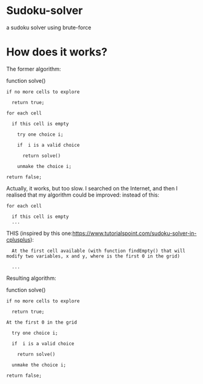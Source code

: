 # Sudoku-solver
a sudoku solver using brute-force

# How does it works?
The former algorithm:

function solve()

    if no more cells to explore
  
      return true;
    
    for each cell
  
      if this cell is empty
    
        try one choice i;
      
        if  i is a valid choice
      
          return solve()
      
        unmake the choice i;
    
    return false;
  
  Actually, it works, but too slow. I searched on the Internet, and then I realised that my algorithm could be improved:
  instead of this:
  
    for each cell
  
      if this cell is empty
      ...
    
  
  THIS (inspired by this one:https://www.tutorialspoint.com/sudoku-solver-in-cplusplus):
  
      At the first cell available (with function findEmpty() that will modify two variables, x and y, where is the first 0 in the grid)
    
      ...
    
 Resulting algorithm:
 
 function solve()
 
    if no more cells to explore
  
      return true;
  
    At the first 0 in the grid
  
      try one choice i;
    
      if  i is a valid choice
    
        return solve()
    
      unmake the choice i;
  
    return false;

